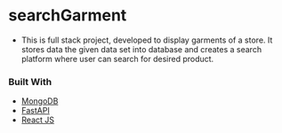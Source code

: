 # searchGarment
- This is full stack project, developed to display garments of a store. It stores data the given data set into database and creates a search platform where user can search for desired product.

### Built With
* [MongoDB](https://www.mongodb.com/)
* [FastAPI](https://fastapi.tiangolo.com/)
* [React JS](https://reactjs.org/)

